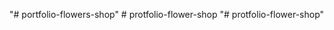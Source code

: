 "# portfolio-flowers-shop" 
#   p r o t f o l i o - f l o w e r - s h o p  
 "# protfolio-flower-shop" 
